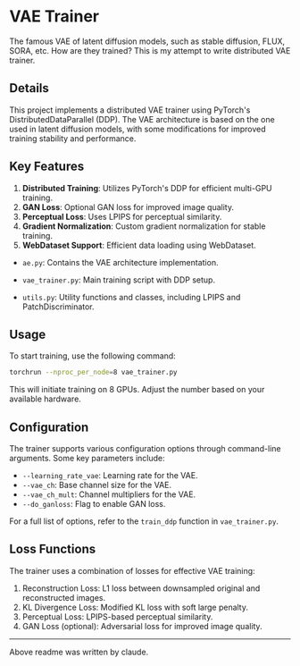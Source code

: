 # VAE Trainer

The famous VAE of latent diffusion models, such as stable diffusion, FLUX, SORA, etc. How are they trained? This is my attempt to write distributed VAE trainer.

## Details

This project implements a distributed VAE trainer using PyTorch's DistributedDataParallel (DDP). The VAE architecture is based on the one used in latent diffusion models, with some modifications for improved training stability and performance.

## Key Features

1. **Distributed Training**: Utilizes PyTorch's DDP for efficient multi-GPU training.
2. **GAN Loss**: Optional GAN loss for improved image quality.
3. **Perceptual Loss**: Uses LPIPS for perceptual similarity.
4. **Gradient Normalization**: Custom gradient normalization for stable training.
5. **WebDataset Support**: Efficient data loading using WebDataset.

- `ae.py`: Contains the VAE architecture implementation.

- `vae_trainer.py`: Main training script with DDP setup.

- `utils.py`: Utility functions and classes, including LPIPS and PatchDiscriminator.

## Usage

To start training, use the following command:

```bash
torchrun --nproc_per_node=8 vae_trainer.py
```

This will initiate training on 8 GPUs. Adjust the number based on your available hardware.

## Configuration

The trainer supports various configuration options through command-line arguments. Some key parameters include:

- `--learning_rate_vae`: Learning rate for the VAE.
- `--vae_ch`: Base channel size for the VAE.
- `--vae_ch_mult`: Channel multipliers for the VAE.
- `--do_ganloss`: Flag to enable GAN loss.

For a full list of options, refer to the `train_ddp` function in `vae_trainer.py`.

## Loss Functions

The trainer uses a combination of losses for effective VAE training:

1. Reconstruction Loss: L1 loss between downsampled original and reconstructed images.
2. KL Divergence Loss: Modified KL loss with soft large penalty.
3. Perceptual Loss: LPIPS-based perceptual similarity.
4. GAN Loss (optional): Adversarial loss for improved image quality.


---

Above readme was written by claude.
